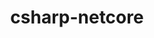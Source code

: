 ---
title: csharp-netcore
registryType: instrumentation
tags:
  - opentracing
  
  - csharp
  
repo: https://github.com/opentracing-contrib/csharp-netcore
license: Apache License 2.0
description: OpenTracing instrumentation for .NET Core apps
authors: OpenTracing Contributors
otVersion: latest
---